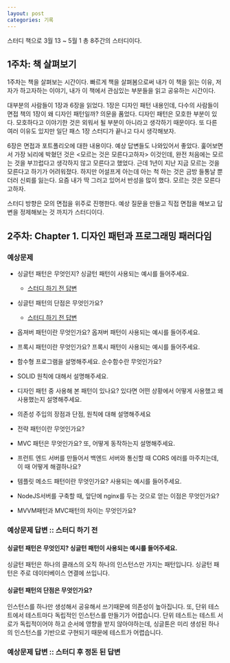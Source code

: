 ```yaml
---
layout: post
categories: 기록
---
```


스터디 책으로 3월 13 ~ 5월 1 총 8주간의 스터디이다. 

## 1주차: 책 살펴보기 

1주차는 책을 살펴보는 시간이다. 빠르게 책을 살펴봄으로써 내가 이 책을 읽는 이유, 저자가 하고자하는 이야기, 내가 이 책에서 관심있는 부분들을 읽고 공유하는 시간이다. 

대부분의 사람들이 1장과 6장을 읽었다. 1장은 디자인 패턴 내용인데, 다수의 사람들이 면접 책의 1장이 왜 디자인 패턴일까? 의문을 품었다. 디자인 패턴은 모호한 부분이 있다. 모호하다고 이야기한 것은 외워서 될 부분이 아니라고 생각하기 때문이다. 또 다른 여러 이유도 있지만 일단 패스 1장 스터디가 끝나고 다시 생각해보자. 

6장은 면접과 포트폴리오에 대한 내용이다. 예상 답변들도 나와있어서 좋았다. 훑어보면서 가장 뇌리에 박혔던 것은 <모르는 것은 모른다고하자> 이것인데, 완전 처음에는 모르는 것을 부끄럽다고 생각하지 않고 모른다고 했었다. 근데 1년이 지난 지금 모르는 것을 모른다고 하기가 어려워졌다. 하지만 어설프게 아는데 아는 척 하는 것은 금방 들통날 뿐더러 신뢰를 잃는다. 요즘 내가 딱 그러고 있어서 반성을 많이 했다. 모르는 것은 모른다고하자. 

스터디 방향은 모의 면접을 위주로 진행한다. 예상 질문을 만들고 직접 면접을 해보고 답변을 정제해보는 것 까지가 스터디이다. 

## 2주차: Chapter 1. 디자인 패턴과 프로그래밍 패러다임 

### 예상문제 

- 싱글턴 패턴은 무엇인지? 싱글턴 패턴이 사용되는 예시를 들어주세요. 
    - [스터디 하기 전 답변](#싱글턴-패턴은-무엇인지-싱글턴-패턴이-사용되는-예시를-들어주세요) 
   
- 싱글턴 패턴의 단점은 무엇인가요? 
    - [스터디 하기 전 답변](#싱글턴-패턴의-단점은-무엇인가요)

- 옵져버 패턴이란 무엇인가요? 옵져버 패턴이 사용되는 예시를 들어주세요.

- 프록시 패턴이란 무엇인가요? 프록시 패턴이 사용되는 예시를 들어주세요. 

- 함수형 프로그램을 설명해주세요. 순수함수란 무엇인가요? 

- SOLID 원칙에 대해서 설명해주세요. 

- 디자인 패턴 중 사용해 본 패턴이 있나요? 있다면 어떤 상황에서 어떻게 사용했고 왜 사용했는지 설명해주세요. 

- 의존성 주입의 장점과 단점, 원칙에 대해 설명해주세요

- 전략 패턴이란 무엇인가요? 

- MVC 패턴은 무엇인가요? 또, 어떻게 동작하는지 설명해주세요. 

- 프런트 엔드 서버를 만들어서 백엔드 서버와 통신할 때 CORS 에러를 마주치는데, 이 때 어떻게 해결하나요? 

- 템플릿 메소드 패턴이란 무엇인가요? 사용되는 예시를 들어주세요. 

- NodeJS서버를 구축할 때, 앞단에 nginx를 두는 것으로 얻는 이점은 무엇인가요? 

- MVVM패턴과 MVC패턴의 차이는 무엇인가요? 

### 예상문제 답변 :: 스터디 하기 전 

#### 싱글턴 패턴은 무엇인지? 싱글턴 패턴이 사용되는 예시를 들어주세요.
싱글턴 패턴은 하나의 클래스의 오직 하나의 인스턴스만 가지는 패턴입니다. 
싱글턴 패턴은 주로 데이터베이스 연결에 쓰입니다. 

#### 싱글턴 패턴의 단점은 무엇인가요? 
인스턴스를 하나만 생성해서 공유해서 쓰기때문에 의존성이 높아집니다. 또, 단위 테스트에서 테스트마다 독립적인 인스턴스를 만들기가 어렵습니다. 
단위 테스트는 테스트 서로가 독립적이어야 하고 순서에 영향을 받지 않아야하는데, 싱글톤은 미리 생성된 하나의 인스턴스를 기반으로 구현되기 때문에 테스트가 어렵습니다. 

### 예상문제 답변 :: 스터디 후 정돈 된 답변 
